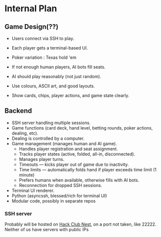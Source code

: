 # Internal Plan

## Game Design(??)

- Users connect via SSH to play.
- Each player gets a terminal-based UI.
- Poker variation : Texas hold 'em
- If not enough human players, AI bots fill seats.
- AI should play reasonably (not just random).

- Use colours, ASCII art, and good layouts.
- Show cards, chips, player actions, and game state clearly.

## Backend

- SSH server handling multiple sessions.
- Game functions (card deck, hand level, betting rounds, poker actions, dealing, etc).
- Dealing is controlled by a computer.
- Game management (manages human and AI game).
  - Handles player registration and seat assignment.
  - Tracks player states (active, folded, all-in, disconnected).
  - Manages player turns.
  - Timeouts — kicks player out of game due to inactivity.
  - Time limits — automatically folds hand if player exceeds time limit (1 minute)
  - Prefers humans when available, otherwise fills with AI bots.
  - Reconnection for dropped SSH sessions.
- Terminal UI renderer.
- Python (asyncssh, blessed/rich for terminal UI)
- Modular code, possibly in separate repos

### SSH server

Probably will be hosted on [Hack Club Nest](https://hackclub.app), on a port not taken, like 22222. Neither of us have servers with public IPs
